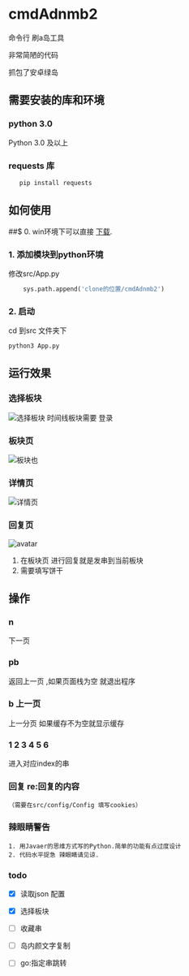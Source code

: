 # cmdAdnmb2
命令行 刷a岛工具

非常简陋的代码 

抓包了安卓绿岛
## 需要安装的库和环境
### python 3.0
Python 3.0 及以上
### requests 库
 ```python
    pip install requests
```
## 如何使用

##$ 0. win环境下可以直接
[下载]("https://github.com/zcx1218029121/cmdAdnmb2/releases").
### 1. 添加模块到python环境
 修改src/App.py

```python
    sys.path.append('clone的位置/cmdAdnmb2')
```
### 2. 启动
cd 到src 文件夹下
 ```python
python3 App.py
``` 

## 运行效果

###  选择板块
![选择板块](https://s2.ax1x.com/2020/01/02/ltRtUS.png)
时间线板块需要 登录
### 板块页
![板块也](https://s2.ax1x.com/2019/12/30/lMRkUx.png)
### 详情页
![详情页](https://s2.ax1x.com/2019/12/30/lM2REt.png)
### 回复页
![avatar](https://s2.ax1x.com/2020/01/02/lYFL8g.png)
1. 在板块页 进行回复就是发串到当前板块
2. 需要填写饼干


## 操作 
 ### n 
  下一页 
 ### pb 
  返回上一页 ,如果页面栈为空 就退出程序
 ### b 上一页 
  上一分页 如果缓存不为空就显示缓存 
 ### 1 2 3 4 5 6 
  进入对应index的串
 
 
### 回复 re:回复的内容 
    （需要在src/config/Config 填写cookies）
    
### 辣眼睛警告
    1. 用Javaer的思维方式写的Python.简单的功能有点过度设计
    2. 代码水平捉急 辣眼睛请见谅. 
### todo 
- [x] 读取json 配置
- [x] 选择板块
- [ ] 收藏串
- [ ] 岛内颜文字复制
- [ ] go:指定串跳转
    
